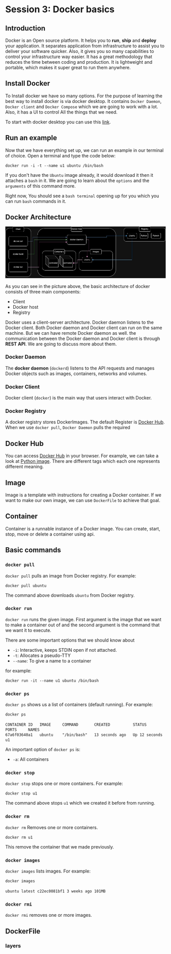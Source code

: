 # Session 3: Docker basics

## Introduction

<!--
Docker:
* Open source
* Platform
* Helps:
  * Run
  * Ship
  * Deploy
* Separate application from infrastructure
* Control infrastructure way easier
* Because of methodologies
  * Reduce time between coding and production

* Portable
* lightweight
-->

Docker is an Open source platform.
It helps you to **run**, **ship** and **deploy**
your application.
It separates application from infrastructure to
assist you to deliver your software quicker.
Also, it gives you so many capabilities to control
your infrastructure way easier.
It has a great methodology that reduces the time
between coding and production.
It is lightweight and portable, which makes it super
great to run them anywhere.

## Install Docker

To Install docker we have so many options.
For the purpose of learning the best way to
install docker is via docker desktop.
It contains `Docker Daemon`, `Docker client`
and `Docker Compose` which we are going to work with a lot.
Also, it has a UI to control All the things that we need.

To start with docker desktop you can use this
[link](https://docs.docker.com/get-started/introduction/get-docker-desktop/).

## Run an example

Now that we have everything set up, we can run an example
in our terminal of choice.
Open a terminal and type the code below:

```shell
docker run -i -t --name u1 ubuntu /bin/bash
```

If you don't have the `Ubuntu` image already,
it would download it then it attaches a `bash` in it.
We are going to learn about the `options` and the `arguments`
of this command more.

Right now, You should see a `bash terminal` opening up
for you which you can run `bash` commands in it.

## Docker Architecture

![docker architecture](figures/docker_architecture.jpg)

As you can see in the picture above, the basic
architecture of docker consists of three main components:

* Client
* Docker host
* Registry

Docker uses a client-server architecture.
Docker daemon listens to the Docker client.
Both Docker daemon and Docker client can run
on the same machine.
But we can have remote Docker daemon as well.
the communication between the Docker daemon and Docker client
is through **REST API**.
We are going to discuss more about them.

### Docker Daemon

The **docker daemon** (`dockerd`) listens to the API requests and
manages Docker objects such as images, containers, networks
and volumes.

### Docker Client

Docker client (`docker`) is the main way that users
interact with Docker.

### Docker Registry

A docker registry stores DockerImages.
The default Register is [Docker Hub](https://hub.docker.com/).
When we use `docker pull`, `Docker Daemon` pulls the required

## Docker Hub

You can access [Docker Hub](https://hub.docker.com/) in your
browser.
For example, we can take a look at [Python image](https://hub.docker.com/_/python).
There are different tags which each one represents different
meaning.

<!-- 
TODO: add more details about each tag
for example: alpine, bullseye, bookworm
-->

## Image

Image is a template with instructions for creating
a Docker container.
If we want to make our own image, we can use `DockerFile`
to achieve that goal.

## Container

Container is a runnable instance of a Docker image.
You can create, start, stop, move or delete a container
using api.

## Basic commands

### `docker pull`

`docker pull` pulls an image from Docker registry.
For example:

```shell
docker pull ubuntu
```

The command above downloads `ubuntu` from Docker registry.

### `docker run`

`docker run` runs the given image.
First argument is the image that we want to make
a container out of and the second argument is the command
that we want it to execute.

There are some important options that we should know about

* `-i`: Interactive, keeps STDIN open if not attached.
* `-t`: Allocates a pseudo-TTY
* `--name`: To give a name to a container

for example:

```shell
docker run -it --name u1 ubuntu /bin/bash
```

### `docker ps`

`docker ps` shows us a list of containers
(default running).
For example:

```shell
docker ps

CONTAINER ID   IMAGE     COMMAND       CREATED          STATUS          PORTS     NAMES
67a6f03640a1   ubuntu    "/bin/bash"   13 seconds ago   Up 12 seconds             u1
```

An important option of `docker ps` is:

* `-a`: All containers

### `docker stop`

`docker stop` stops one or more containers.
For example:

```shell
docker stop u1
```

The command above stops `u1` which we created it before
from running.

### `docker rm`

`docker rm` Removes one or more containers.

```shell
docker rm u1
```

This remove the container that we made previously.

### `docker images`

`docker images` lists images.
For example:

```shell
docker images

ubuntu latest c22ec0081bf1 3 weeks ago 101MB
```

### `docker rmi`

`docker rmi` removes one or more images.

## DockerFile

### layers